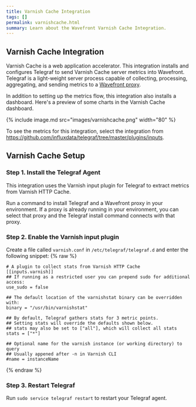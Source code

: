 ```yaml
---
title: Varnish Cache Integration
tags: []
permalink: varnishcache.html
summary: Learn about the Wavefront Varnish Cache Integration.
---
```

## Varnish Cache Integration

Varnish Cache is a web application accelerator. This integration installs and configures Telegraf to send Varnish Cache server metrics into Wavefront. Telegraf is a light-weight server process capable of collecting, processing, aggregating, and sending metrics to a [Wavefront proxy](https://docs.wavefront.com/proxies.html).

In addition to setting up the metrics flow, this integration also installs a dashboard. Here's a preview of some charts in the Varnish Cache dashboard.

{% include image.md src="images/varnishcache.png" width="80" %}


To see the metrics for this integration, select the integration from <https://github.com/influxdata/telegraf/tree/master/plugins/inputs>.
## Varnish Cache Setup



### Step 1. Install the Telegraf Agent

This integration uses the Varnish input plugin for Telegraf to extract metrics from Varnish HTTP Cache.

Run a command to install Telegraf and a Wavefront proxy in your environment. If a proxy is already running in your environment, you can select that proxy and the Telegraf install command connects with that proxy.

### Step 2. Enable the Varnish input plugin

Create a file called `varnish.conf` in `/etc/telegraf/telegraf.d` and enter the following snippet:
{% raw %}
   ```
   # A plugin to collect stats from Varnish HTTP Cache
 [[inputs.varnish]]
   ## If running as a restricted user you can prepend sudo for additional access:
   use_sudo = false

   ## The default location of the varnishstat binary can be overridden with:
   binary = "/usr/bin/varnishstat"

   ## By default, Telegraf gathers stats for 3 metric points.
   ## Setting stats will override the defaults shown below.
   ## stats may also be set to ["all"], which will collect all stats
   stats = ["*"]

   ## Optional name for the varnish instance (or working directory) to query
   ## Usually appened after -n in Varnish CLI
   #name = instanceName

   ```
{% endraw %}
### Step 3. Restart Telegraf

Run `sudo service telegraf restart` to restart your Telegraf agent.
